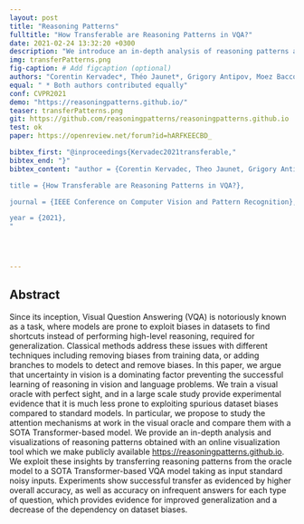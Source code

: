 ```yaml
---
layout: post
title: "Reasoning Patterns"
fulltitle: "How Transferable are Reasoning Patterns in VQA?"
date: 2021-02-24 13:32:20 +0300
description: "We introduce an in-depth analysis of reasoning patterns at works in Transformer-based VQA models, and propose to transfer these patterns from an oracle to a noisy visual model."
img: transferPatterns.png
fig-caption: # Add figcaption (optional)
authors: "Corentin Kervadec*, Théo Jaunet*, Grigory Antipov, Moez Baccouche, Romain Vuillemot,  Christian Wolf"
equal: " * Both authors contributed equally"
conf: CVPR2021
demo: "https://reasoningpatterns.github.io/"
teaser: transferPatterns.png
git: https://github.com/reasoningpatterns/reasoningpatterns.github.io
test: ok
paper: https://openreview.net/forum?id=hARFKEECBD_

bibtex_first: "@inproceedings{Kervadec2021transferable,"
bibtex_end: "}"
bibtex_content: "author = {Corentin Kervadec, Theo Jaunet, Grigory Antipov, Moez Baccouche, Romain Vuillemot, and Christian Wolf},

title = {How Transferable are Reasoning Patterns in VQA?},

journal = {IEEE Conference on Computer Vision and Pattern Recognition},

year = {2021},
"




---
```



## Abstract   


Since its inception, Visual Question Answering (VQA) is notoriously known as a task, where models are prone to exploit biases in datasets to find shortcuts instead of performing high-level reasoning, required for generalization. Classical methods address these issues with different techniques including removing biases from training data, or adding branches to models to detect and remove biases. In this paper, we argue that uncertainty in vision is a dominating factor preventing the successful learning of reasoning in vision and language problems. We train a visual oracle with perfect sight, and in a large scale study provide experimental evidence that it is much less prone to exploiting spurious dataset biases compared to standard models. 
In particular, we propose to study the attention mechanisms at work in the visual oracle and compare them with a SOTA Transformer-based model. We provide an in-depth analysis and visualizations of reasoning patterns obtained with an online visualization tool which we make publicly available https://reasoningpatterns.github.io. 
 We exploit these insights by transferring reasoning patterns from the oracle model to a SOTA Transformer-based VQA model taking as input standard noisy inputs. Experiments show successful transfer as evidenced by higher overall accuracy, as well as accuracy on infrequent answers for each type of question, which provides evidence for improved generalization and a decrease of the dependency on dataset biases.

 

 

 

 

 

